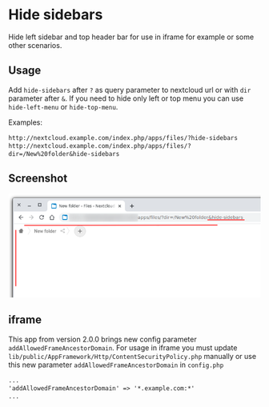# Hide sidebars

Hide left sidebar and top header bar for use in iframe for example or some other scenarios.

## Usage 
Add `hide-sidebars` after `?` as query parameter to nextcloud url or with `dir` parameter after `&`.
If you need to hide only left or top menu you can use `hide-left-menu` or `hide-top-menu`.

Examples:
```
http://nextcloud.example.com/index.php/apps/files/?hide-sidebars
http://nextcloud.example.com/index.php/apps/files/?dir=/New%20folder&hide-sidebars
```

## Screenshot
![Tab view in sidebar](.readme/hidesidebars.png)

## iframe

This app from version 2.0.0 brings new config parameter `addAllowedFrameAncestorDomain`. For usage in iframe you must update `lib/public/AppFramework/Http/ContentSecurityPolicy.php` manually
or use this new parameter `addAllowedFrameAncestorDomain` in `config.php`

```
...
'addAllowedFrameAncestorDomain' => '*.example.com:*'
...
```
